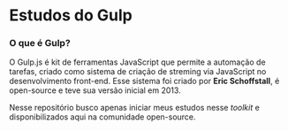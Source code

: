 # Estudos do Gulp

### **O que é Gulp?**

O Gulp.js é kit de ferramentas JavaScript que permite a automação de tarefas, criado como sistema de criação de streming via JavaScript no desenvolvimento front-end.
Esse sistema foi criado por **Eric Schoffstall**, é open-source e teve sua versão inicial em 2013.

Nesse repositório busco apenas iniciar meus estudos nesse *toolkit* e disponibilizados aqui na comunidade open-source. 
